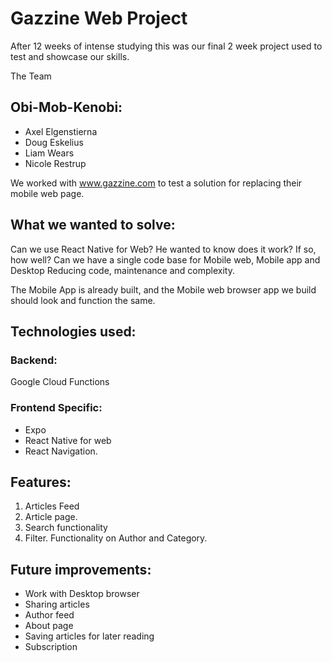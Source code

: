 # Gazzine Web Project

After 12 weeks of intense studying this was our final 2 week project used to test and showcase our skills.

The Team
## Obi-Mob-Kenobi:
- Axel Elgenstierna
- Doug Eskelius
- Liam Wears
- Nicole Restrup

We worked with www.gazzine.com to test a solution for replacing their mobile web page.

## What we wanted to solve:
Can we use React Native for Web?
He wanted to know does it work? If so, how well?
Can we have a single code base for Mobile web, Mobile app and Desktop
Reducing code, maintenance and complexity.

The Mobile App is already built, and the Mobile web browser app we build should look and function the same.

## Technologies used:
###  Backend:
Google Cloud Functions

###  Frontend Specific:
* Expo
* React Native for web
* React Navigation.

## Features:

1. Articles Feed
2. Article page.
3. Search functionality
4. Filter. Functionality on Author and Category.

## Future improvements:

*  Work with Desktop browser
* Sharing articles
* Author feed
* About page
* Saving articles for later reading
* Subscription


